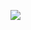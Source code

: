 ![](https://media.discordapp.net/attachments/967653073088561184/1092217263735709816/8D2D5220-F52F-4268-AA5B-ADF5589D4300.png?size=480)
